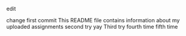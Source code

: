 edit

change
first commit
This README file contains information about my uploaded assignments
second try yay
Third try
fourth time
fifth time
